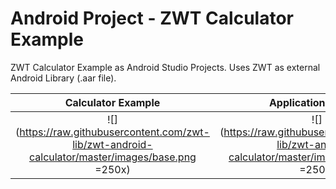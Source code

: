 # Android Project - ZWT Calculator Example

ZWT Calculator Example as Android Studio Projects.
Uses ZWT as external Android Library (.aar file).

Calculator Example             |  Application Menu 1
:-------------------------:|:-------------------------:
![](https://raw.githubusercontent.com/zwt-lib/zwt-android-calculator/master/images/base.png =250x)  |  ![](https://raw.githubusercontent.com/zwt-lib/zwt-android-calculator/master/images/menu1.png =250x)
